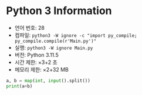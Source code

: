 # Python 3 Information

- 언어 번호: 28
- 컴파일: `python3 -W ignore -c "import py_compile; py_compile.compile(r'Main.py')"`
- 실행: `python3 -W ignore Main.py`
- 버전: Python 3.11.5
- 시간 제한: ×3+2 초
- 메모리 제한: ×2+32 MB

```python
a, b = map(int, input().split())
print(a+b)